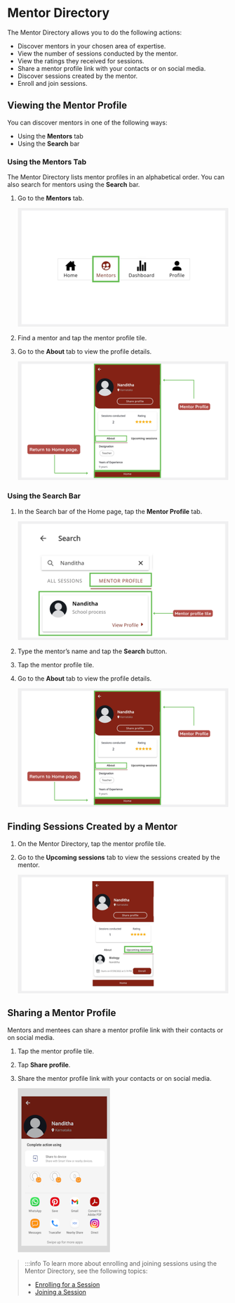# Mentor Directory 

The Mentor Directory allows you to do the following actions:

* Discover mentors in your chosen area of expertise.
* View the number of sessions conducted by the mentor.
* View the ratings they received for sessions.
* Share a mentor profile link with your contacts or on social media.
* Discover sessions created by the mentor.
* Enroll and join sessions.

## Viewing the Mentor Profile

You can discover mentors in one of the following ways:
* Using the **Mentors** tab
* Using the **Search** bar

### Using the Mentors Tab 

The Mentor Directory lists mentor profiles in an alphabetical order. You can also search for mentors using the **Search** bar.

1. Go to the **Mentors** tab. 

    ![mentor directory](media/mentordirectory-icon.PNG) 
    
2. Find a mentor and tap the mentor profile tile. 

3.	Go to the **About** tab to view the profile details.

    ![mentor profile page](media/mentorprofile.PNG)

### Using the Search Bar

1. In the Search bar of the Home page, tap the **Mentor Profile** tab. 

    ![search for mentor profile](media/searchmentordirectory.PNG)

2. Type the mentor’s name and tap the **Search** button. 

3. Tap the mentor profile tile. 

4. Go to the **About** tab to view the profile details.

    ![mentor profile page](media/mentorprofile.PNG)

## Finding Sessions Created by a Mentor

1.	On the Mentor Directory, tap the mentor profile tile.
2.	Go to the **Upcoming sessions** tab to view the sessions created by the mentor.

    ![upcoming sessions](media/mentordirectory-upcomingsessions.png)

## Sharing a Mentor Profile

Mentors and mentees can share a mentor profile link with their contacts or on social media.

1. Tap the mentor profile tile.

2. Tap **Share profile**.

3. Share the mentor profile link with your contacts or on social media.

    ![share profile](media/shareprofile.PNG)

> :::info
> To learn more about enrolling and joining sessions using the Mentor Directory, see the following topics:
> * [Enrolling for a Session](enrolling-for-a-session.md)
> * [Joining a Session](joining-a-session.md)

